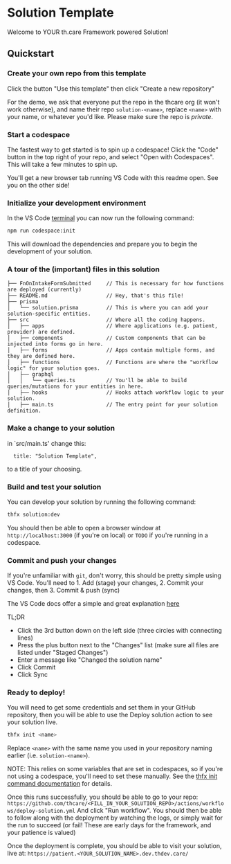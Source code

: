 # Solution Template

Welcome to YOUR th.care Framework powered Solution!

## Quickstart

### Create your own repo from this template

Click the button "Use this template" then click "Create a new repository"

For the demo, we ask that everyone put the repo in the thcare org (it won't work otherwise), and name their repo `solution-<name>`, replace `<name>` with your name, or whatever you'd like. Please make sure the repo is _private_.

### Start a codespace

The fastest way to get started is to spin up a codespace! Click the "Code" button in the top right of your repo, and select "Open with Codespaces". This will take a few minutes to spin up.

You'll get a new browser tab running VS Code with this readme open. See you on the other side!

### Initialize your development environment

In the VS Code [terminal](https://code.visualstudio.com/docs/terminal/basics)
you can now run the following command:

```bash
npm run codespace:init
```

This will download the dependencies and prepare you to begin the development of your solution.

### A tour of the (important) files in this solution

```
├── FnOnIntakeFormSubmitted     // This is necessary for how functions are deployed (currently)
├── README.md                   // Hey, that's this file!
├── prisma
│   └── solution.prisma         // This is where you can add your solution-specific entities.
├── src                         // Where all the coding happens.
│   ├── apps                    // Where applications (e.g. patient, provider) are defined.
│   ├── components              // Custom components that can be injected into forms go in here.
│   ├── forms                   // Apps contain multiple forms, and they are defined here.
│   ├── functions               // Functions are where the "workflow logic" for your solution goes.
│   ├── graphql
│   │   └── queries.ts          // You'll be able to build queries/mutations for your entities in here.
│   ├── hooks                   // Hooks attach workflow logic to your solution.
│   ├── main.ts                 // The entry point for your solution definition.
```

### Make a change to your solution

in `src/main.ts' change this:

```
  title: "Solution Template",
```

to a title of your choosing.

### Build and test your solution

You can develop your solution by running the following command:

```bash
thfx solution:dev
```

You should then be able to open a browser window at `http://localhost:3000` (if
you're on local) or `TODO` if you're running in a codespace.

### Commit and push your changes

If you're unfamiliar with `git`, don't worry, this should be pretty simple using VS Code.
You'll need to 1. Add (stage) your changes, 2. Commit your changes, then 3. Commit & push (sync)

The VS Code docs offer a simple and great explanation
[here](https://code.visualstudio.com/docs/sourcecontrol/intro-to-git#_staging-and-committing-code-changes)

TL;DR

- Click the 3rd button down on the left side (three circles with connecting lines)
- Press the plus button next to the "Changes" list (make sure all files are listed under "Staged Changes")
- Enter a message like "Changed the solution name"
- Click Commit
- Click Sync

### Ready to deploy!

You will need to get some credentials and set them in your GitHub
repository, then you will be able to use the Deploy solution action to
see your solution live.

```bash
thfx init <name>
```

Replace `<name>` with the same name you used in your repository naming earlier (i.e. `solution-<name>`).

NOTE: This relies on some variables that are set in codespaces, so if you're not using a codespace, you'll need to set these manually. See the [thfx init command documentation](https://github.com/thcare/dev.th.care/blob/main/docs/cli/init.md) for details.

Once this runs successfully, you should be able to go to your repo:
`https://github.com/thcare/<FILL_IN_YOUR_SOLUTION_REPO>/actions/workflows/deploy-solution.yml`
And click "Run workflow". You should then be able to follow along with the
deployment by watching the logs, or simply wait for the run to succeed
(or fail! These are early days for the framework, and your patience is
valued)

Once the deployment is complete, you should be able to visit your solution, live at:
`https://patient.<YOUR_SOLUTION_NAME>.dev.thdev.care/`
